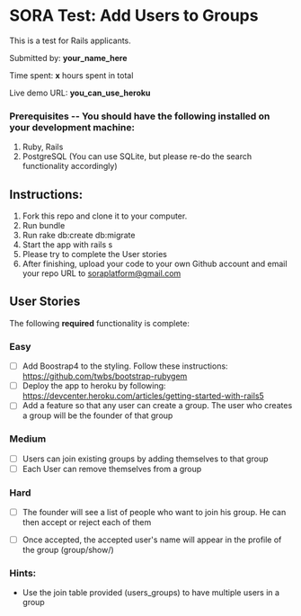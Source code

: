 # SORA Test: Add Users to Groups

This is a test for Rails applicants.

Submitted by: **your_name_here**

Time spent: **x** hours spent in total

Live demo URL: **you_can_use_heroku**


### Prerequisites -- You should have the following installed on your development machine:

1. Ruby, Rails
2. PostgreSQL (You can use SQLite, but please re-do the search functionality accordingly)


## Instructions:

1. Fork this repo and clone it to your computer.
2. Run bundle 
3. Run rake db:create db:migrate
4. Start the app with rails s
3. Please try to complete the User stories
4. After finishing, upload your code to your own Github account and email your repo URL to soraplatform@gmail.com


## User Stories

The following **required** functionality is complete:

### Easy
* [ ] Add Boostrap4 to the styling. Follow these instructions: https://github.com/twbs/bootstrap-rubygem
* [ ] Deploy the app to heroku by following: https://devcenter.heroku.com/articles/getting-started-with-rails5
* [ ] Add a feature so that any user can create a group. The user who creates a group will be the founder of that group

### Medium
* [ ] Users can join existing groups by adding themselves to that group
* [ ] Each User can remove themselves from a group 

### Hard
* [ ] The founder will see a list of people who want to join his group. He can then accept or reject each of them
* [ ] Once accepted, the accepted user's name will appear in the profile of the group (group/show/)


### Hints:
- Use the join table provided (users_groups) to have multiple users in a group